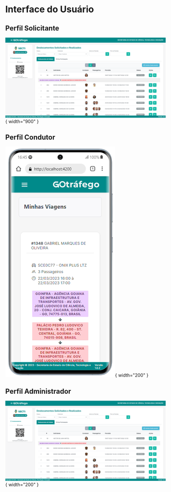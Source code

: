 # Interface do Usuário

## Perfil Solicitante

  ![Image title](assets/img6.png){ width="900" }


## Perfil Condutor
  ![Image title](assets/img5.png){ width="200" }

## Perfil Administrador
  ![Image title](assets/img6.png){ width="200" }

